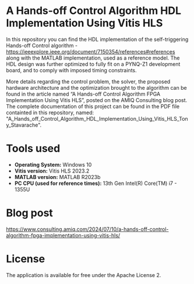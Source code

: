 # A Hands-off Control Algorithm HDL Implementation Using Vitis HLS

In this repository you can find the HDL implementation of the self-triggering Hands-off Control algorithm - https://ieeexplore.ieee.org/document/7150354/references#references along with the MATLAB implementation, used as a reference model. The HDL design was further optimized to fully fit on a PYNQ-Z1 development board, and to comply with imposed timing constraints.

More details regarding the control problem, the solver, the proposed hardware architecture and the optimization brought to the algorithm can be found in the article named “A Hands-off Control Algorithm FPGA Implementation Using Vitis HLS”, posted on the AMIQ Consulting blog post. The complete documentation of this project can be found in the PDF file containted in this repository, named: "A_Hands_off_Control_Algorithm_HDL_Implementation_Using_Vitis_HLS_Tony_Stavarache".

# Tools used
- **Operating System:** Windows 10  
- **Vitis version:** Vitis HLS 2023.2
- **MATLAB version:** MATLAB R2023b
- **PC CPU (used for reference times):** 13th Gen Intel(R) Core(TM) i7 - 1355U 

# Blog post
https://www.consulting.amiq.com/2024/07/10/a-hands-off-control-algorithm-fpga-implementation-using-vitis-hls/

# License
The application is available for free under the Apache License 2.
